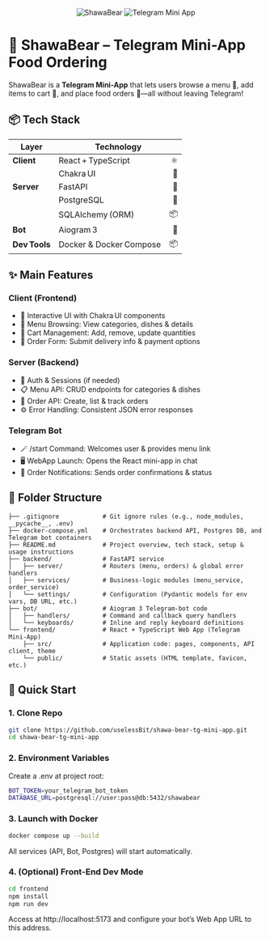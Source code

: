 <!-- 🎉 Welcome Banner -->
<p align="center">
  <img src="https://img.shields.io/badge/ShawaBear-🐻-brightgreen?style=for-the-badge" alt="ShawaBear" />
  <img src="https://img.shields.io/badge/Telegram–Mini%20App-blue?style=for-the-badge" alt="Telegram Mini App" />
</p>

# 🐻 ShawaBear – Telegram Mini-App Food Ordering

ShawaBear is a **Telegram Mini-App** that lets users browse a menu 🌮, add items to cart 🛒, and place food orders 🍔—all without leaving Telegram!

## 📦 Tech Stack

<table>
  <thead>
    <tr>
      <th>Layer</th>
      <th colspan="2">Technology</th>
    </tr>
  </thead>
  <tbody>
    <tr>
      <td><strong>Client</strong></td>
      <td>React + TypeScript</td>
      <td align="right">⚛️</td>
    </tr>
    <tr>
      <td></td>
      <td>Chakra UI</td>
      <td align="right">🎨</td>
    </tr>
    <tr>
      <td><strong>Server</strong></td>
      <td>FastAPI</td>
      <td align="right">🚀</td>
    </tr>
    <tr>
      <td></td>
      <td>PostgreSQL</td>
      <td align="right">🐘</td>
    </tr>
    <tr>
      <td></td>
      <td>SQLAlchemy (ORM)</td>
      <td align="right">📦</td>
    </tr>
    <tr>
      <td><strong>Bot</strong></td>
      <td>Aiogram 3</td>
      <td align="right">🤖</td>
    </tr>
    <tr>
      <td><strong>Dev Tools</strong></td>
      <td>Docker & Docker Compose</td>
      <td align="right">📦</td>
    </tr>
  </tbody>
</table>

## ✨ Main Features

### Client (Frontend)
- 🎨 Interactive UI with Chakra UI components
- 📄 Menu Browsing: View categories, dishes & details
- 🛒 Cart Management: Add, remove, update quantities
- 📝 Order Form: Submit delivery info & payment options

### Server (Backend)
- 🔐 Auth & Sessions (if needed)
- 📋 Menu API: CRUD endpoints for categories & dishes
- 🧾 Order API: Create, list & track orders
- ⚙️ Error Handling: Consistent JSON error responses

### Telegram Bot
- 🪄 /start Command: Welcomes user & provides menu link
- 🖥️ WebApp Launch: Opens the React mini-app in chat
- 📣 Order Notifications: Sends order confirmations & status

## 📂 Folder Structure

```
├── .gitignore            # Git ignore rules (e.g., node_modules, __pycache__, .env)
├── docker-compose.yml    # Orchestrates backend API, Postgres DB, and Telegram bot containers
├── README.md             # Project overview, tech stack, setup & usage instructions
├── backend/              # FastAPI service
│   ├── server/           # Routers (menu, orders) & global error handlers
│   ├── services/         # Business‑logic modules (menu_service, order_service)
│   └── settings/         # Configuration (Pydantic models for env vars, DB URL, etc.)
├── bot/                  # Aiogram 3 Telegram‑bot code
│   ├── handlers/         # Command and callback query handlers
│   └── keyboards/        # Inline and reply keyboard definitions
└── frontend/             # React + TypeScript Web App (Telegram Mini‑App)
    ├── src/              # Application code: pages, components, API client, theme
    └── public/           # Static assets (HTML template, favicon, etc.)
```

## 🚀 Quick Start

### 1. Clone Repo

```bash
git clone https://github.com/uselessBit/shawa-bear-tg-mini-app.git
cd shawa-bear-tg-mini-app
```

### 2. Environment Variables

Create a .env at project root:

```bash
BOT_TOKEN=your_telegram_bot_token
DATABASE_URL=postgresql://user:pass@db:5432/shawabear
```

### 3. Launch with Docker

```bash
docker compose up --build
```

All services (API, Bot, Postgres) will start automatically.

### 4. (Optional) Front-End Dev Mode

```bash
cd frontend
npm install
npm run dev
```

Access at http://localhost:5173 and configure your bot’s Web App URL to this address.
